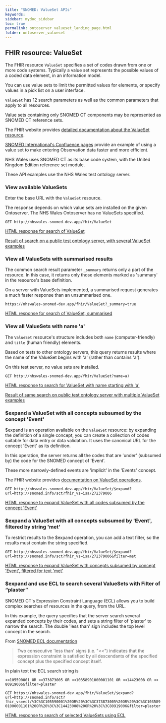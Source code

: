 ```yaml
---
title: "SNOMED: ValueSet APIs"
keywords: 
sidebar: mydoc_sidebar
toc: true
permalink: ontoserver_valueset_landing_page.html
folder: ontoserver_valueset
---
```


## FHIR resource: ValueSet

The FHIR resource `ValueSet` specifies a set of codes drawn from one or more code systems. Typically a value set represents the possible values of a coded data element, in an information model.

You can use value sets to limit the permitted values for elements, or specify values in a pick list on a user interface.

`ValueSet` has 12 search parameters as well as the common parameters that apply to all resources. 

Value sets containing only SNOMED CT components may be represented as SNOMED CT reference sets.

The FHIR website provides [detailed documentation about the ValueSet resource](https://www.hl7.org/fhir/STU3/valueset.html).  

[SNOMED International's Confluence pages](https://confluence.ihtsdotools.org/display/DOCRFSPG/2.2.+Value+Set) provide an example of using a value set to make entering Observation data faster and more efficient. 

NHS Wales uses SNOMED CT as its base code system, with the United Kingdom Edition reference set module.  

These API examples use the NHS Wales test ontology server.

### View available ValueSets

Enter the base URL with the `ValueSet` resource.   

The response depends on which value sets are installed on the given Ontoserver. The NHS Wales Ontoserver has no ValueSets specified.

`
GET http://nhswales-snomed-dev.app/fhir/ValueSet
`

[HTML response for search of ValueSet](https://nhswales-snomed-dev.app/fhir/ValueSet)

[Result of search on a public test ontology server, with several ValueSet examples](https://stu3.ontoserver.csiro.au/fhir/ValueSet)

### View all ValueSets with summarised results

The common search result parameter `_summary` returns only a part of the resource. In this case, it returns only those elements marked as 'summary' in the resource's base definition.

On a server with ValueSets implemented, a summarised request generates a much faster response than an unsummarised one. 

`
https://nhswales-snomed-dev.app/fhir/ValueSet?_summary=true
`

[HTML response for search of ValueSet, summarised](https://nhswales-snomed-dev.app/fhir/ValueSet?_summary=true)


### View all ValueSets with name 'a' 

The `ValueSet` resource's structure includes both `name` (computer-friendly) and `title` (human friendly) elements. 

Based on tests to other ontology servers, this query returns results where the name of the ValueSet begins with 'a' (rather than contains 'a').

On this test server, no value sets are installed.

`
GET http://nhswales-snomed-dev.app/fhir/ValueSet?name=a)
`

[HTML response to search for ValueSet with name starting with 'a'](http://nhswales-snomed-dev.app/fhir/ValueSet?name=a)

[Result of same search on public test ontology server with multiple ValueSet examples](https://stu3.ontoserver.csiro.au/fhir/ValueSet?name=a)

### $expand a ValueSet with all concepts subsumed by the concept 'Event'

$expand is an operation available on the `ValueSet` resource: by expanding the definition of a single concept, you can create a collection of codes suitable for data entry or data validation. It uses the canonical URL for the concept 'Event' as its definition.

In this operation, the server returns all the codes that are 'under' (subsumed by) the code for the SNOMED concept of 'Event'. 

These more narrowly-defined events are 'implicit' in the 'Events' concept. 

The FHIR website provides [documentation on ValueSet operations](http://hl7.org/fhir/STU3/valueset-operations.html).

` GET http://nhswales-snomed-dev.app/fhir/ValueSet/$expand?url=http://snomed.info/sct?fhir_vs=isa/272379006
`

[HTML response to expand ValueSet with all codes subsumed by the concept 'Event'](https://nhswales-snomed-dev.app/fhir/ValueSet/$expand?url=http://snomed.info/sct?fhir_vs=isa/272379006)

### $expand a ValueSet with all concepts subsumed by 'Event', filtered by string 'met'

To restrict results to the $expand operation, you can add a text filter, so the results must contain the string specified.

` GET http://nhswales-snomed-dev.app/fhir/ValueSet/$expand?url=http://snomed.info/sct?fhir_vs=isa/272379006&filter=met 
`  

[HTML response to expand ValueSet with concepts subsumed by concept 'Event', filtered for text 'met'](https://nhswales-snomed-dev.app/fhir/ValueSet/$expand?url=http://snomed.info/sct?fhir_vs=isa/272379006&filter=met)

### $expand and use ECL to search several ValueSets with Filter of “plaster” 

SNOMED CT's Expression Constraint Language (ECL) allows you to build complex searches of resources in the query, from the URL. 

In this example, the query specifies that the server search several expanded concepts by their codes, and sets a string filter of 'plaster' to narrow the search. The double 'less than' sign includes the top level concept in the search.

From [SNOMED ECL documentation](https://confluence.ihtsdotools.org/display/DOCECL/6.1+Simple+Expression+Constraints)

> Two consecutive 'less than' signs (i.e. "<<") indicates that the expression constraint is satisfied by all descendants of the specified concept plus the specified concept itself. 

In plain text the ECL search string is

`<<105590001 OR <<373873005 OR <<10358901000001101 OR <<14423008 OR << 80919006&filter=plaster`

`GET https://nhswales-snomed-dev.app/fhir/ValueSet/$expand?url=http://snomed.info/sct?fhir_vs=ecl/%3C%3C105590001%20OR%20%3C%3C373873005%20OR%20%3C%3C10358901000001101%20OR%20%3C%3C14423008%20OR%20%3C%3C80919006&filter=plaster
`

[HTML response to search of selected ValueSets using ECL](https://nhswales-snomed-dev.app/fhir/ValueSet/$expand?url=http://snomed.info/sct?fhir_vs=ecl/%3C%3C105590001%20OR%20%3C%3C373873005%20OR%20%3C%3C10358901000001101%20OR%20%3C%3C14423008%20OR%20%3C%3C80919006&filter=plaster)

